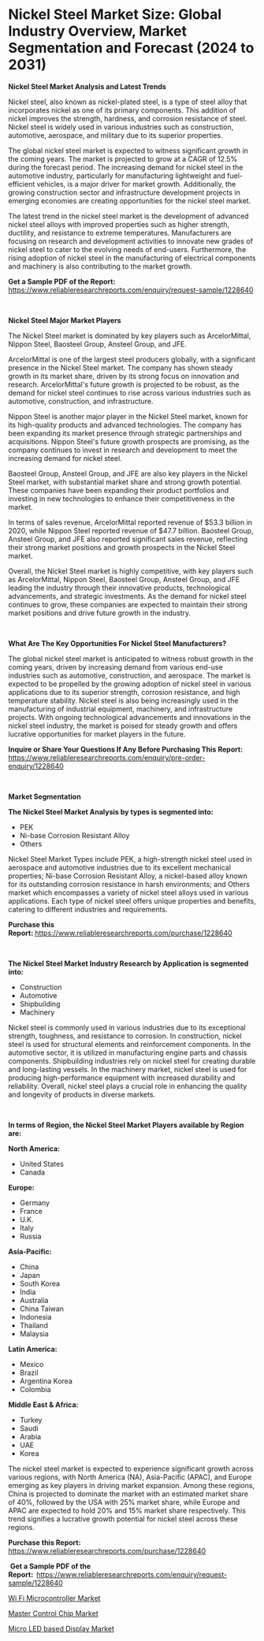 <p><h1>Nickel Steel Market Size: Global Industry Overview, Market Segmentation and Forecast (2024 to 2031)</h1></p><p><strong>Nickel Steel Market Analysis and Latest Trends</strong></p>
<p><p>Nickel steel, also known as nickel-plated steel, is a type of steel alloy that incorporates nickel as one of its primary components. This addition of nickel improves the strength, hardness, and corrosion resistance of steel. Nickel steel is widely used in various industries such as construction, automotive, aerospace, and military due to its superior properties.</p><p>The global nickel steel market is expected to witness significant growth in the coming years. The market is projected to grow at a CAGR of 12.5% during the forecast period. The increasing demand for nickel steel in the automotive industry, particularly for manufacturing lightweight and fuel-efficient vehicles, is a major driver for market growth. Additionally, the growing construction sector and infrastructure development projects in emerging economies are creating opportunities for the nickel steel market.</p><p>The latest trend in the nickel steel market is the development of advanced nickel steel alloys with improved properties such as higher strength, ductility, and resistance to extreme temperatures. Manufacturers are focusing on research and development activities to innovate new grades of nickel steel to cater to the evolving needs of end-users. Furthermore, the rising adoption of nickel steel in the manufacturing of electrical components and machinery is also contributing to the market growth.</p></p>
<p><strong>Get a Sample PDF of the Report:&nbsp;</strong> <a href="https://www.reliableresearchreports.com/enquiry/request-sample/1228640">https://www.reliableresearchreports.com/enquiry/request-sample/1228640</a></p>
<p>&nbsp;</p>
<p><strong>Nickel Steel Major Market Players</strong></p>
<p><p>The Nickel Steel market is dominated by key players such as ArcelorMittal, Nippon Steel, Baosteel Group, Ansteel Group, and JFE. </p><p>ArcelorMittal is one of the largest steel producers globally, with a significant presence in the Nickel Steel market. The company has shown steady growth in its market share, driven by its strong focus on innovation and research. ArcelorMittal's future growth is projected to be robust, as the demand for nickel steel continues to rise across various industries such as automotive, construction, and infrastructure.</p><p>Nippon Steel is another major player in the Nickel Steel market, known for its high-quality products and advanced technologies. The company has been expanding its market presence through strategic partnerships and acquisitions. Nippon Steel's future growth prospects are promising, as the company continues to invest in research and development to meet the increasing demand for nickel steel.</p><p>Baosteel Group, Ansteel Group, and JFE are also key players in the Nickel Steel market, with substantial market share and strong growth potential. These companies have been expanding their product portfolios and investing in new technologies to enhance their competitiveness in the market.</p><p>In terms of sales revenue, ArcelorMittal reported revenue of $53.3 billion in 2020, while Nippon Steel reported revenue of $47.7 billion. Baosteel Group, Ansteel Group, and JFE also reported significant sales revenue, reflecting their strong market positions and growth prospects in the Nickel Steel market.</p><p>Overall, the Nickel Steel market is highly competitive, with key players such as ArcelorMittal, Nippon Steel, Baosteel Group, Ansteel Group, and JFE leading the industry through their innovative products, technological advancements, and strategic investments. As the demand for nickel steel continues to grow, these companies are expected to maintain their strong market positions and drive future growth in the industry.</p></p>
<p>&nbsp;</p>
<p><strong>What Are The Key Opportunities For Nickel Steel Manufacturers?</strong></p>
<p><p>The global nickel steel market is anticipated to witness robust growth in the coming years, driven by increasing demand from various end-use industries such as automotive, construction, and aerospace. The market is expected to be propelled by the growing adoption of nickel steel in various applications due to its superior strength, corrosion resistance, and high temperature stability. Nickel steel is also being increasingly used in the manufacturing of industrial equipment, machinery, and infrastructure projects. With ongoing technological advancements and innovations in the nickel steel industry, the market is poised for steady growth and offers lucrative opportunities for market players in the future.</p></p>
<p><strong>Inquire or Share Your Questions If Any Before Purchasing This Report:</strong> <a href="https://www.reliableresearchreports.com/enquiry/pre-order-enquiry/1228640">https://www.reliableresearchreports.com/enquiry/pre-order-enquiry/1228640</a></p>
<p>&nbsp;</p>
<p><strong>Market Segmentation</strong></p>
<p><strong>The Nickel Steel Market Analysis by types is segmented into:</strong></p>
<p><ul><li>PEK</li><li>Ni-base Corrosion Resistant Alloy</li><li>Others</li></ul></p>
<p><p>Nickel Steel Market Types include PEK, a high-strength nickel steel used in aerospace and automotive industries due to its excellent mechanical properties; Ni-base Corrosion Resistant Alloy, a nickel-based alloy known for its outstanding corrosion resistance in harsh environments; and Others market which encompasses a variety of nickel steel alloys used in various applications. Each type of nickel steel offers unique properties and benefits, catering to different industries and requirements.</p></p>
<p><strong>Purchase this Report:&nbsp;</strong><a href="https://www.reliableresearchreports.com/purchase/1228640">https://www.reliableresearchreports.com/purchase/1228640</a></p>
<p>&nbsp;</p>
<p><strong>The Nickel Steel Market Industry Research by Application is segmented into:</strong></p>
<p><ul><li>Construction</li><li>Automotive</li><li>Shipbuilding</li><li>Machinery</li></ul></p>
<p><p>Nickel steel is commonly used in various industries due to its exceptional strength, toughness, and resistance to corrosion. In construction, nickel steel is used for structural elements and reinforcement components. In the automotive sector, it is utilized in manufacturing engine parts and chassis components. Shipbuilding industries rely on nickel steel for creating durable and long-lasting vessels. In the machinery market, nickel steel is used for producing high-performance equipment with increased durability and reliability. Overall, nickel steel plays a crucial role in enhancing the quality and longevity of products in diverse markets.</p></p>
<p>&nbsp;</p>
<p><strong>In terms of Region, the Nickel Steel Market Players available by Region are:</strong></p>
<p>
    <p> <strong> North America: </strong>
        <ul>
            <li>United States</li>
            <li>Canada</li>
        </ul>
        </p> 
    <p> <strong> Europe: </strong>
        <ul>
            <li>Germany</li>
            <li>France</li>
            <li>U.K.</li>
            <li>Italy</li>
            <li>Russia</li>
        </ul>
        </p> 
    <p> <strong> Asia-Pacific: </strong>
        <ul>
            <li>China</li>
            <li>Japan</li>
            <li>South Korea</li>
            <li>India</li>
            <li>Australia</li>
            <li>China Taiwan</li>
            <li>Indonesia</li>
            <li>Thailand</li>
            <li>Malaysia</li>
        </ul>
        </p> 
    <p> <strong> Latin America: </strong>
        <ul>
            <li>Mexico</li>
            <li>Brazil</li>
            <li>Argentina Korea</li>
            <li>Colombia</li>
        </ul>
        </p> 
    <p> <strong> Middle East & Africa: </strong>
        <ul>
            <li>Turkey</li>
            <li>Saudi</li>
            <li>Arabia</li>
            <li>UAE</li>
            <li>Korea</li>
        </ul>
    </p>
    </p>
<p><p>The nickel steel market is expected to experience significant growth across various regions, with North America (NA), Asia-Pacific (APAC), and Europe emerging as key players in driving market expansion. Among these regions, China is projected to dominate the market with an estimated market share of 40%, followed by the USA with 25% market share, while Europe and APAC are expected to hold 20% and 15% market share respectively. This trend signifies a lucrative growth potential for nickel steel across these regions.</p></p>
<p><strong>Purchase this Report: </strong><a href="https://www.reliableresearchreports.com/purchase/1228640">https://www.reliableresearchreports.com/purchase/1228640</a></p>
<p>&nbsp;<strong>Get a Sample PDF of the Report:&nbsp;&nbsp;</strong><a href="https://www.reliableresearchreports.com/enquiry/request-sample/1228640">https://www.reliableresearchreports.com/enquiry/request-sample/1228640</a></p>
<p><strong></strong></p>
<p><p><a href="https://view.publitas.com/reportprime-1/wi-fi-microcontroller-market-size-global-industry-overview-market-segmentation-and-forecast-2023-to-2030/">Wi Fi Microcontroller Market</a></p><p><a href="https://view.publitas.com/reportprime-1/master-control-chip-market-size-growth-outlook-from-2023-to-2030-projecting-at-markets-trends-analysis-by-application-regional-outlook-and-revenue/">Master Control Chip Market</a></p><p><a href="https://view.publitas.com/reportprime-1/global-micro-led-based-display-market-size-and-market-trends-insights-and-projections-from-2023-to-2030/">Micro LED based Display Market</a></p></p>